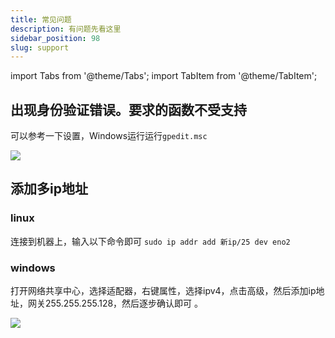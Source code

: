 ```yaml
---
title: 常见问题
description: 有问题先看这里
sidebar_position: 98
slug: support
---
```


import Tabs from '@theme/Tabs';
import TabItem from '@theme/TabItem';


## 出现身份验证错误。要求的函数不受支持
可以参考一下设置，Windows运行运行`gpedit.msc`

![](https://cn-sy1.rains3.com/rainyun-assets/pic/2024/12/20241219104519_34e714622dd5367869f8574a671d8542.png)

## 添加多ip地址
### linux
连接到机器上，输入以下命令即可
`sudo ip addr add 新ip/25 dev eno2`

### windows
打开网络共享中心，选择适配器，右键属性，选择ipv4，点击高级，然后添加ip地址，网关255.255.255.128，然后逐步确认即可 。

![](https://cn-sy1.rains3.com/rainyun-assets/pic/2024/12/20241219151422_2728b4efef16fe2de47bfeae13713f1f.png)



